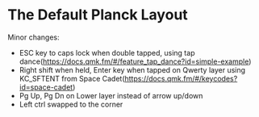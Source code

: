 # The Default Planck Layout

Minor changes:

- ESC key to caps lock when double tapped, using tap dance(https://docs.qmk.fm/#/feature_tap_dance?id=simple-example)
- Right shift when held, Enter key when tapped on Qwerty layer using KC_SFTENT from Space Cadet(https://docs.qmk.fm/#/keycodes?id=space-cadet)
- Pg Up, Pg Dn on Lower layer instead of arrow up/down
- Left ctrl swapped to the corner

